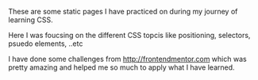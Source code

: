 These are some static pages I have practiced on during my journey of learning CSS. 

Here I was foucsing on the different CSS topcis like positioning, selectors, psuedo elements, ..etc

I have done some challenges from http://frontendmentor.com which was pretty amazing and helped me so much to apply what I have learned.
